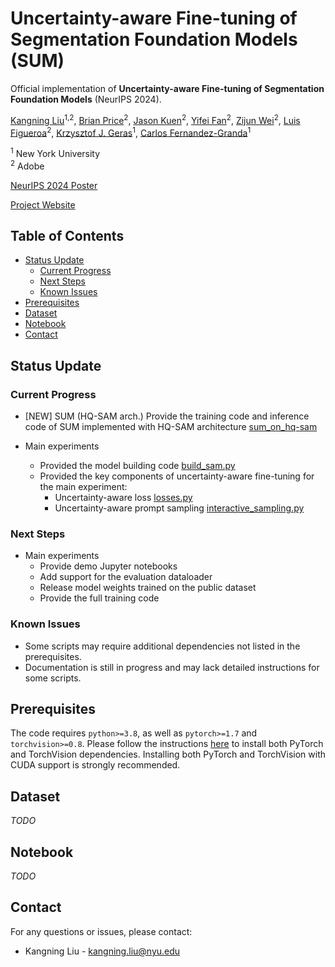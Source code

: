 # Uncertainty-aware Fine-tuning of Segmentation Foundation Models (SUM)


Official implementation of **Uncertainty-aware Fine-tuning of Segmentation Foundation Models** (NeurIPS 2024).

[Kangning Liu](https://kangning-liu.github.io/)<sup>1,2</sup>, [Brian Price](https://research.adobe.com/person/brian-price/)<sup>2</sup>, [Jason Kuen](https://research.adobe.com/person/jason-kuen/)<sup>2</sup>, [Yifei Fan](https://openreview.net/profile?id=~Yifei_Fan1)<sup>2</sup>, [Zijun Wei](https://scholar.google.com/citations?user=8l3bFYYAAAAJ&hl=en)<sup>2</sup>, [Luis Figueroa](https://luisf.me/)<sup>2</sup>, [Krzysztof J. Geras](https://cs.nyu.edu/~kgeras/)<sup>1</sup>, [Carlos Fernandez-Granda](https://math.nyu.edu/~cfgranda/)<sup>1</sup>

<sup>1</sup> New York University  
<sup>2</sup> Adobe 

[NeurIPS 2024 Poster](https://neurips.cc/virtual/2024/poster/93500)

[Project Website](https://kangning-liu.github.io/SUM_website/)

## Table of Contents

- [Status Update](#status-update)
  - [Current Progress](#current-progress)
  - [Next Steps](#next-steps)
  - [Known Issues](#known-issues)
- [Prerequisites](#prerequisites)
- [Dataset](#dataset)
- [Notebook](#notebook)
- [Contact](#contact)



## Status Update

### Current Progress


- [NEW] SUM (HQ-SAM arch.) Provide the training code and inference code of SUM implemented with HQ-SAM architecture [sum_on_hq-sam](sum_on_hq-sam) 

- Main experiments
  - Provided the model building code [build_sam.py](build_sam.py)
  - Provided the key components of uncertainty-aware fine-tuning for the main experiment: 
      - Uncertainty-aware loss [losses.py](utils%2Flosses.py)
      - Uncertainty-aware prompt sampling [interactive_sampling.py](utils%2Finteractive_sampling.py)


### Next Steps
- Main experiments
  - Provide demo Jupyter notebooks
  - Add support for the evaluation dataloader
  - Release model weights trained on the public dataset
  - Provide the full training code

### Known Issues
- Some scripts may require additional dependencies not listed in the prerequisites.
- Documentation is still in progress and may lack detailed instructions for some scripts.

## Prerequisites

The code requires `python>=3.8`, as well as `pytorch>=1.7` and `torchvision>=0.8`. Please follow the instructions [here](https://pytorch.org/get-started/locally/) to install both PyTorch and TorchVision dependencies. Installing both PyTorch and TorchVision with CUDA support is strongly recommended.



## Dataset
*TODO*


## Notebook 

*TODO*




## Contact
For any questions or issues, please contact:
- Kangning Liu - [kangning.liu@nyu.edu](mailto:kangning.liu@nyu.edu)







